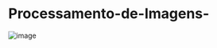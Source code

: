 # Processamento-de-Imagens-

![image](https://user-images.githubusercontent.com/61890562/206871315-d69236e5-8493-40c9-a5b1-df2625a5f557.png)
